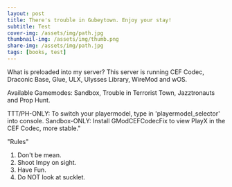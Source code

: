 ```yaml
---
layout: post
title: There's trouble in Gubeytown. Enjoy your stay!
subtitle: Test
cover-img: /assets/img/path.jpg
thumbnail-img: /assets/img/thumb.png
share-img: /assets/img/path.jpg
tags: [books, test]
---
```


What is preloaded into my server?
This server is running CEF Codec, Draconic Base, Glue, ULX, Ulysses Library, WireMod and wOS.

Available Gamemodes: Sandbox, Trouble in Terrorist Town, Jazztronauts and Prop Hunt.

TTT/PH-ONLY: To switch your playermodel, type in 'playermodel_selector' into console.
Sandbox-ONLY: Install GModCEFCodecFix to view PlayX in the CEF Codec, more stable."


"Rules"
1. Don't be mean.
2. Shoot Impy on sight.
3. Have Fun.
4. Do NOT look at sucklet.
